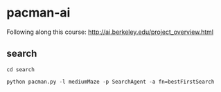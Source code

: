 # pacman-ai
Following along this course: http://ai.berkeley.edu/project_overview.html

## search
```
cd search

python pacman.py -l mediumMaze -p SearchAgent -a fn=bestFirstSearch
```